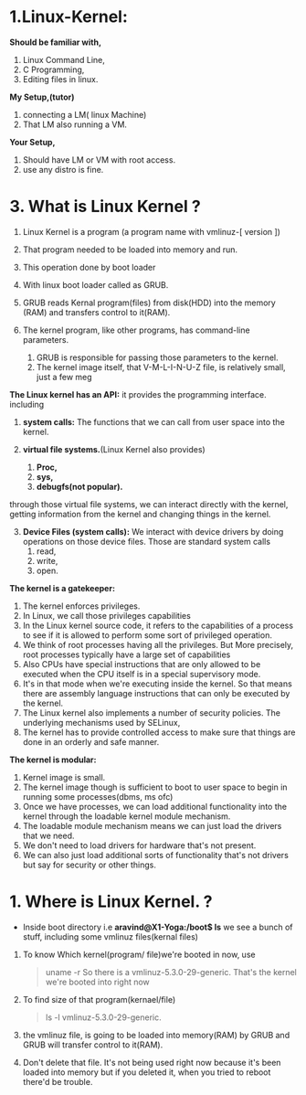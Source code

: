 # 1.Linux-Kernel:

**Should be familiar with,**

1. Linux Command Line,
2. C Programming,
3. Editing files in linux.

**My Setup,(tutor)**

1. connecting a LM( linux Machine)
2. That LM also running a VM.

**Your Setup,**

1. Should have LM or VM with root access.
2. use any distro is fine.

# 3. What is Linux Kernel ?

1. Linux Kernel is a program (a program name with vmlinuz-[ version ])
2. That program needed to be loaded into memory and run.
3. This operation done by boot loader
4. With linux boot loader called as GRUB.
5. GRUB reads Kernal program(files) from disk(HDD) into the memory (RAM) and transfers control to it(RAM).
6. The kernel program, like other programs, has command-line parameters.

   1. GRUB is responsible for passing those parameters to the kernel.
   2. The kernel image itself, that V-M-L-I-N-U-Z file, is relatively small, just a few meg

**The Linux kernel has an API:** it provides the programming interface.
including
1. **system calls:** The functions that we can call from user space into the kernel.
2. **virtual file systems.**(Linux Kernel also provides)

   1. **Proc,**
   2. **sys,**
   3. **debugfs(not popular).**

through those virtual file systems, we can interact directly with the kernel,
getting information from the kernel and changing things in the kernel.

3. **Device Files (system calls):** We interact with device drivers by doing operations on those device files.
Those are standard system calls
   1. read,
   2. write,
   3. open.

**The kernel is a gatekeeper:**

1. The kernel enforces privileges.
2. In Linux, we call those privileges capabilities
3. In the Linux kernel source code, it refers to the capabilities of a process to
see if it is allowed to perform some sort of privileged operation.
4. We think of root processes having all the privileges. But More precisely, root
processes typically have a large set of capabilities
5. Also CPUs have special instructions that are only allowed to be executed
when the CPU itself is in a special supervisory mode.
6. It's in that mode when we're executing inside the kernel. So that means there
are assembly language instructions that can only be executed by the kernel.
7. The Linux kernel also implements a number of security policies. The
underlying mechanisms used by SELinux,
8. The kernel has to provide controlled access to make sure that things are done
in an orderly and safe manner.

**The kernel is modular:**

   1. Kernel image is small.
   2. The kernel image though is sufficient to boot to user space to begin in running some processes(dbms, ms ofc)
   3. Once we have processes, we can load additional functionality into the kernel
through the loadable kernel module mechanism.
   4. The loadable module mechanism means we can just load the drivers that we need.
   5. We don't need to load drivers for hardware that's not present.
   6. We can also just load additional sorts of functionality that's not drivers but
say for security or other things.

# 1. Where is Linux Kernel. ?

* Inside boot directory i.e **aravind@X1-Yoga:/boot$ ls**
we see a bunch of stuff, including some vmlinuz files(kernal files)

1. To know Which kernel(program/ file)we're booted in now, use 
    > uname -r
So there is a vmlinuz-5.3.0-29-generic. That's the kernel we're booted
into right now
2. To find size of that program(kernael/file)
    > ls -l vmlinuz-5.3.0-29-generic.

3. the vmlinuz file, is going to be loaded into memory(RAM) by GRUB and
GRUB will transfer control to it(RAM).

4. Don't delete that file. It's not being used right now because it's been loaded
into memory but if you deleted it, when you tried to reboot there'd be
trouble. 